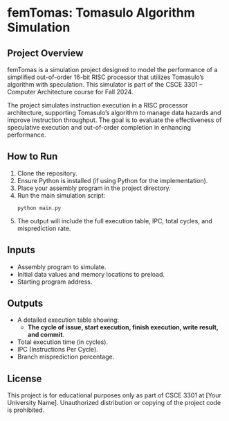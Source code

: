 # femTomas: Tomasulo Algorithm Simulation

## Project Overview

femTomas is a simulation project designed to model the performance of a simplified out-of-order 16-bit RISC processor that utilizes Tomasulo’s algorithm with speculation. This simulator is part of the CSCE 3301 – Computer Architecture course for Fall 2024.

The project simulates instruction execution in a RISC processor architecture, supporting Tomasulo’s algorithm to manage data hazards and improve instruction throughput. The goal is to evaluate the effectiveness of speculative execution and out-of-order completion in enhancing performance.

## How to Run

1. Clone the repository.
2. Ensure Python is installed (if using Python for the implementation).
3. Place your assembly program in the project directory.
4. Run the main simulation script:
   ```
   python main.py
   ```
5. The output will include the full execution table, IPC, total cycles, and misprediction rate.

## Inputs

- Assembly program to simulate.
- Initial data values and memory locations to preload.
- Starting program address.

## Outputs

- A detailed execution table showing:
  - **The cycle of issue, start execution, finish execution, write result, and commit**.
- Total execution time (in cycles).
- IPC (Instructions Per Cycle).
- Branch misprediction percentage.

## License

This project is for educational purposes only as part of CSCE 3301 at [Your University Name]. Unauthorized distribution or copying of the project code is prohibited.



